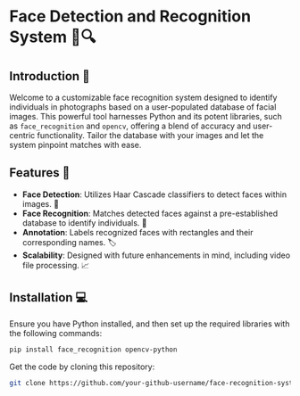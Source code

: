 # Face Detection and Recognition System 🧑🔍

## Introduction 🌟

Welcome to a customizable face recognition system designed to identify individuals in photographs based on a user-populated database of facial images. This powerful tool harnesses Python and its potent libraries, such as `face_recognition` and `opencv`, offering a blend of accuracy and user-centric functionality. Tailor the database with your images and let the system pinpoint matches with ease.

## Features 🚀

- **Face Detection**: Utilizes Haar Cascade classifiers to detect faces within images. 🔎
- **Face Recognition**: Matches detected faces against a pre-established database to identify individuals. 👤
- **Annotation**: Labels recognized faces with rectangles and their corresponding names. 🏷️
- **Scalability**: Designed with future enhancements in mind, including video file processing. 📈

## Installation 💻

Ensure you have Python installed, and then set up the required libraries with the following commands:

```bash
pip install face_recognition opencv-python
```
Get the code by cloning this repository:
```bash
git clone https://github.com/your-github-username/face-recognition-system.git
```

